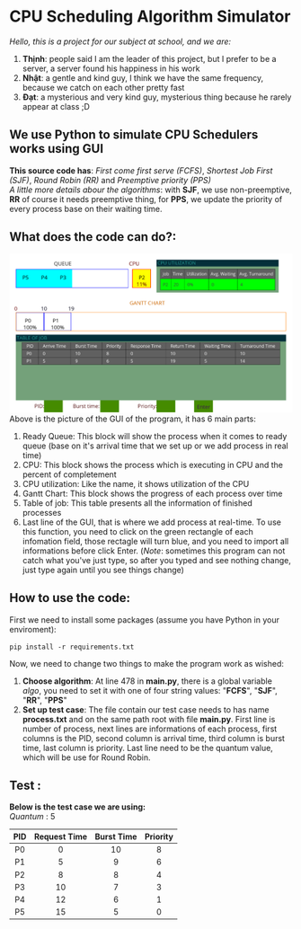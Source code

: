 ﻿CPU Scheduling Algorithm Simulator
==================================
*Hello, this is a project for our subject at school, and we are:* <br>
1. **Thịnh**: people said I am the leader of this project, but I prefer to be a server, a server found his happiness in his work
2. **Nhật**: a gentle and kind guy, I think we have the same frequency, because we catch on each other pretty fast
3. **Đạt**: a mysterious and very kind guy, mysterious thing because he rarely appear at class ;D
## We use Python to simulate CPU Schedulers works using GUI
**This source code has**: *First come first serve (FCFS)*, *Shortest Job First (SJF)*, *Round Robin (RR)* and *Preemptive priority (PPS)* <br>
*A little more details abour the algorithms*: with **SJF**, we use non-preemptive, **RR** of course it needs preemptive thing, for **PPS**, we update the priority of every process base on their waiting time. 
## What does the code can do?:
![Alt text](image.png)
Above is the picture of the GUI of the program, it has 6 main parts: <br>
1. Ready Queue: This block will show the process when it comes to ready queue (base on it's arrival time that we set up or we add process in real time)
2. CPU: This block shows the process which is executing in CPU and the percent of completement
3. CPU utilization: Like the name, it shows utilization of the CPU
4. Gantt Chart: This block shows the progress of each process over time
5. Table of job: This table presents all the information of finished processes
6. Last line of the GUI, that is where we add process at real-time. To use this function, you need to click on the green rectangle of each infomation field, those rectagle will turn blue, and you need to import all informations before click Enter. (*Note*: sometimes this program can not catch what you've just type, so after you typed and see nothing change, just type again until you see things change)
## How to use the code:
First we need to install some packages (assume you have Python in your enviroment): <br>
```
pip install -r requirements.txt
```
Now, we need to change two things to make the program work as wished: <br>
1. **Choose algorithm**: At line 478 in __main.py__, there is a global variable *algo*, you need to set it with one of four string values: "**FCFS**", "**SJF**", "**RR**", "**PPS**" <br>
2. **Set up test case**: The file contain our test case needs to has name __process.txt__ and on the same path root with file __main.py__. First line is number of process, next lines are informations of each process, first columns is the PID, second column is arrival time, third column is burst time, last column is priority. Last line need to be the quantum value, which will be use for Round Robin.

## Test :
**Below is the test case we are using:**<br>
*Quantum* : 5<br>

|PID|Request Time|Burst Time|Priority|
|:-:|:-:|:-:|:-:|
|P0|0 |10|8|
|P1|5 |9 |6|
|P2|8 |8 |4|
|P3|10|7 |3|
|P4|12|6 |1|
|P5|15|5 |0|